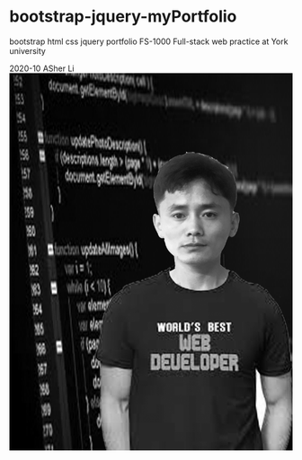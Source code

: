 # bootstrap-jquery-myPortfolio

bootstrap html css jquery portfolio FS-1000 Full-stack web practice at York university

2020-10 ASher Li
![](challenge.png)
